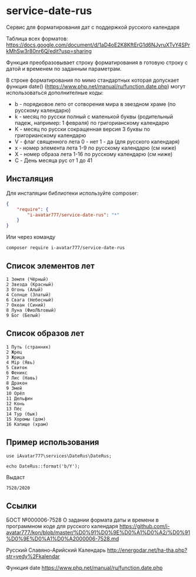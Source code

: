 # service-date-rus

Сервис для форматирования дат с поддержкой русского календаря

Таблица всех форматов:
https://docs.google.com/document/d/1aD4oE2K8KftErG1d6NJyruXTvY4SPrkMhSw3r80nr6Q/edit?usp=sharing

Функция преобразовывает строку форматирования в готовую строку с датой и временем по заданным параметрам.

В строке форматирования по мимо стандартных которая допускает функция date() (https://www.php.net/manual/ru/function.date.php) могут использоваться дополнителные коды:

- b - порядковое лето от сотворения мира в звездном храме (по русскому календарю)
- k - месяц по русски полный с маленькой буквы (родительный падеж, например: 1 февраля) по григорианскому календарю
- K - месяц по русски сокращенная версия 3 буквы по григорианскому календарю
- V - флаг священного лета 0 - нет 1 - да (для русского календаря)
- x - номер элемента лета 1-9 по русскому календарю (см ниже)
- X - номер образа лета 1-16 по русскому календарю (см ниже)
- C - День месяца рус от 1 до 41

## Инсталяция

Для инсталяции библиотеки используйте composer:

```json
{
    "require": {
        "i-avatar777/service-date-rus": "*"
    }
}
```

Или через команду

```
composer require i-avatar777/service-date-rus
```

## Список элементов лет

```       
1 Земля (Чёрный) 
2 Звезда (Красный) 
3 Огонь (Алый) 
4 Солнце (Златый) 
6 Свага (Небесный) 
7 Океан (Синий) 
8 Луна (ФиоЛѣтовый) 
9 Бог (Белый)
```

## Список образов лет

```       
1 Путь (странник)
2 Жрец
3 Жрица
4 Мiр (Явь)
5 Свиток
6 Феникс
7 Лис (Навь)
8 Дракон
9 Змей
10 Орёл
11 Дельфин
12 Конь
13 Пёс
14 Тур (бык)
15 Хоромы (дом)
16 Капище (храм)
```

## Пример использования

```
use iAvatar777\services\DateRus\DateRus;

echo DateRus::format('b/Y');
```
Выдаст
```
7528/2020
```

## Ссылки

БОСТ №000006-7528 О задании формата даты и времени в программном коде для русского календаря
https://github.com/i-avatar777/kon/blob/master/%D0%91%D0%9E%D0%A1%D0%A2/%D0%91%D0%9E%D0%A1%D0%A2000006-7528.md

Русский Славяно-Арийский Календарь
http://energodar.net/ha-tha.php?str=vedy%2Fkalendar 

Функция date
https://www.php.net/manual/ru/function.date.php